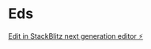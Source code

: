 # Eds

[Edit in StackBlitz next generation editor ⚡️](https://stackblitz.com/~/github.com/Pranayy1/Eds)
